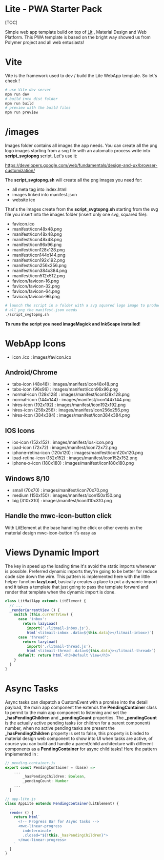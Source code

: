 Lite - PWA Starter Pack
=======================
[TOC]

Simple web app template build on top of [Lit](https://github.com/lit) , Material Design and Web Platform. This PWA template is based on the bright way showed us from Polymer project and all web entusiasts!

# Vite
Vite is the framework used to dev / build the Lite WebApp template. So let's check !

```bash
# use Vite dev server
npm run dev
# build into dist folder
npm run build
# preview with the build files
npm run preview
```

# /images 
Images folder contains all images the app needs. You can create all the png logo images starting from a svg file with an automatic process write into  **script_svgtopng** script. Let's use it: 

https://developers.google.com/web/fundamentals/design-and-ux/browser-customization/

The **script_svgtopng.sh** will create all the png images you need for: 

+ all meta tag into index.html
+ images linked into manifest.json
+ website ico

That's the images create from the **script_svgtopng.sh** starting from the svg file you insert into the images folder (insert only one svg, squared file):

+ favicon.ico
+ manifest/icon48x48.png
+ manifest/icon48x48.png
+ manifest/icon48x48.png
+ manifest/icon96x96.png
+ manifest/icon128x128.png
+ manifest/icon144x144.png
+ manifest/icon192x192.png
+ manifest/icon256x256.png
+ manifest/icon384x384.png
+ manifest/icon512x512.png
+ favicon/favicon-16.png
+ favicon/favicon-32.png
+ favicon/favicon-64.png
+ favicon/favicon-96.png

```bash
# launch the script in a folder with a svg squared logo image to produce 
# all png the manifest.json needs 
./script_svgtopng.sh
```

**To runs the script you need imageMagick and InkScape installed!**

# WebApp Icons 
+ icon .ico           : images/favicon.ico

## Android/Chrome
+ tabs-icon (48x48)     : images/manifest/icon48x48.png
+ tabs-icon (96x96)     : images/manifest/icon96x96.png
+ normal-icon (128x128) : images/manifest/icon128x128.png
+ normal-icon (144x144) : images/manifest/icon144x144.png
+ hires-icon (192x192)  : images/manifest/icon192x192.png
+ hires-icon (256x256)  : images/manifest/icon256x256.png
+ hires-icon (384x384)  : images/manifest/icon384x384.png

## IOS Icons 
+ ios-icon (152x152)  : images/manifest/ios-icon.png
+ ipad-icon (72x72)   : images/manifest/icon72x72.png
+ iphone-retina-icon (120x120)  : images/manifest/icon120x120.png
+ ipad-retina-icon (152x152)    : images/manifest/icon152x152.png
+ iphone-x-icon (180x180)       : images/manifest/icon180x180.png

## Windows 8/10
+ small (70x70)     : images/manifest/icon70x70.png
+ medium (150x150)  : images/manifest/icon150x150.png
+ big (310x310)     : images/manifest/icon310x310.png

## Handle the mwc-icon-button click 
With LitElement at the base handling the click or other events on the material design mwc-icon-button it's easy as

# Views Dynamic Import
The key in speed up the loading time it's avoid the static imports whenever is possible. Preferred dynamic imports they're going to be better for reduce code size down the wire. This pattern is implemented here with the little helper function **lazyLoad**, basically creates a place to put a dynamic import and it takes a template that just going to pass the template forward and render that template when the dynamic import is done.

```javascript
class LitMailApp extends LitElement {
  // ... 
  _renderCurrentView () {
    switch (this.currentView) {
      case 'inbox':
        return lazyLoad(
          import('./litmail-inbox.js'),
          html`<litmail-inbox .data=${this.data}></litmail-inbox>)`)
      case 'thread':
        return lazyLoad(
          import('./litmail-thread.js'),
          html`<litmail-thread .data=${this.data}></litmail-thread>`)
      default: return html`<h3>Default View</h3>`
    }
  }
}
```

# Async Tasks
Async tasks can dispatch a CustomEvent with a promise into the detail payload, the main app component the *<app-lite>* extends the **PendingContainer** class to permit to the main app component to listening and set the **_hasPendingChildren** and **_pendingCount** properties. The **_pendingCount** is the actually active pending tasks (or children for a parent component) number, when no active pending tasks are present the **_hasPendingChildren** property is set to false, this property is binded to material design web component *</mwc-linear-progress>* to show into UI when tasks are active, of course you can build and handle a parent/child architecture with different components as a **PendingContainer** for async child tasks! Here the pattern implemented in *<app-lite>* : 
```javascript
// pending-container.js
export const PendingContainer = (base) =>
    ... 
        _hasPendingChildren: Boolean,
        _pendingCount: Number
    ...
  }

// app-lite.js
class AppLite extends PendingContainer(LitElement) { 
  ... 
  render () {
    return html`
      <!-- Progress Bar for Async tasks -->
      <mwc-linear-progress 
        indeterminate 
        .closed="${!this._hasPendingChildren}">
      </mwc-linear-progress>
    `
  }
}
```